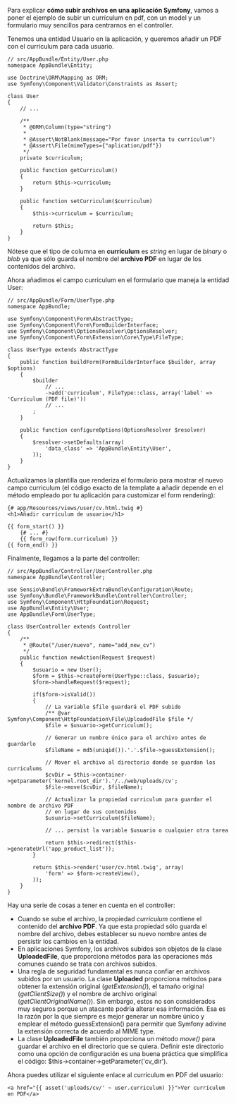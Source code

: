 Para explicar **cómo subir archivos en una aplicación Symfony**, vamos a poner el ejemplo de subir un currículum en pdf, con un model y un formulario muy sencillos para centrarnos en el controller.

Tenemos una entidad Usuario en la aplicación, y queremos añadir un PDF con el currículum para cada usuario.

```
// src/AppBundle/Entity/User.php
namespace AppBundle\Entity;

use Doctrine\ORM\Mapping as ORM;
use Symfony\Component\Validator\Constraints as Assert;

class User
{
    // ...

    /**
     * @ORM\Column(type="string")
     *
     * @Assert\NotBlank(message="Por favor inserta tu currículum")
     * @Assert\File(mimeTypes={"aplication/pdf"})
     */
    private $curriculum;

    public function getCurriculum()
    {
        return $this->curriculum;
    }

    public function setCurriculum($curriculum)
    {
        $this->curriculum = $curriculum;

        return $this;
    }
}
```

Nótese que el tipo de columna en **currículum** es _string_ en lugar de _binary_ o _blob_ ya que sólo guarda el nombre del **archivo PDF** en lugar de los contenidos del archivo.

Ahora añadimos el campo curriculum en el formulario que maneja la entidad User:

```
// src/AppBundle/Form/UserType.php
namespace AppBundle;

use Symfony\Component\Form\AbstractType;
use Symfony\Component\Form\FormBuilderInterface;
use Symfony\Component\OptionsResolver\OptionsResolver;
use Symfony\Component\Form\Extension\Core\Type\FileType;

class UserType extends AbstractType
{
    public function buildForm(FormBuilderInterface $builder, array $options)
    {
        $builder
            // ...
            ->add('curriculum', FileType::class, array('label' => 'Currículum (PDF file)'))
            // ...
        ;
    }

    public function configureOptions(OptionsResolver $resolver)
    {
        $resolver->setDefaults(array(
            'data_class' => 'AppBundle\Entity\User',
        ));
    }
}
```

Actualizamos la plantilla que renderiza el formulario para mostrar el nuevo campo curriculum (el código exacto de la template a añadir depende en el método empleado por tu aplicación para customizar el form rendering):

```
{# app/Resources/views/user/cv.html.twig #}
<h1>Añadir currículum de usuario</h1>

{{ form_start() }}
    {# ... #}
    {{ form_row(form.curriculum) }}
{{ form_end() }}
```

Finalmente, llegamos a la parte del controller:

```
// src/AppBundle/Controller/UserController.php
namespace AppBundle\Controller;

use Sensio\Bundle\FrameworkExtraBundle\Configuration\Route;
use Symfony\Bundle\FrameworkBundle\Controller\Controller;
use Symfony\Component\HttpFoundation\Request;
use AppBundle\Entity\User;
use AppBundle\Form\UserType;

class UserController extends Controller
{
    /**
     * @Route("/user/nuevo", name="add_new_cv")
     */
    public function newAction(Request $request)
    {
        $usuario = new User();
        $form = $this->createForm(UserType::class, $usuario);
        $form->handleRequest($request);

        if($form->isValid())
        {
            // La variable $file guardará el PDF subido
            /** @var Symfony\Component\HttpFoundation\File\UploadedFile $file */
            $file = $usuario->getCurriculum();

            // Generar un numbre único para el archivo antes de guardarlo
            $fileName = md5(uniqid()).'.'.$file->guessExtension();

            // Mover el archivo al directorio donde se guardan los curriculums
            $cvDir = $this->container->getparameter('kernel.root_dir').'/../web/uploads/cv';
            $file->move($cvDir, $fileName);

            // Actualizar la propiedad curriculum para guardar el nombre de archivo PDF
            // en lugar de sus contenidos
            $usuario->setCurriculum($fileName);

            // ... persist la variable $usuario o cualquier otra tarea

            return $this->redirect($this->generateUrl('app_product_list'));
        }

        return $this->render('user/cv.html.twig', array(
            'form' => $form->createView(),
        ));
    }
}
```

Hay una serie de cosas a tener en cuenta en el controller:

*   Cuando se sube el archivo, la propiedad _curriculum_ contiene el contenido del **archivo PDF**. Ya que esta propiedad sólo guarda el nombre del archivo, debes establecer su nuevo nombre antes de persistir los cambios en la entidad.
*   En aplicaciones Symfony, los archivos subidos son objetos de la clase **UploadedFile**, que proporciona métodos para las operaciones más comunes cuando se trata con archivos subidos.
*   Una regla de seguridad fundamental es nunca confiar en archivos subidos por un usuario. La clase **Uploaded** proporciona métodos para obtener la extensión original (_getExtension()_), el tamaño original (_getClientSize()_) y el nombre de archivo original (_getClientOriginalName()_). Sin embargo, estos no son considerados muy seguros porque un atacante podría alterar esa información. Esa es la razón por la que siempre es mejor generar un nombre único y emplear el método guessExtension() para permitir que Symfony adivine la extensión correcta de acuerdo al MIME type.
*   La clase **UploadedFile** también proporciona un método _move()_ para guardar el archivo en el directorio que se quiera. Definir este directorio como una opción de configuración es una buena práctica que simplifica el código: $this->container->getParameter('cv_dir').

Ahora puedes utilizar el siguiente enlace al currículum en PDF del usuario:

```
<a href="{{ asset('uploads/cv/' ~ user.curriculum) }}">Ver currículum en PDF</a>
```